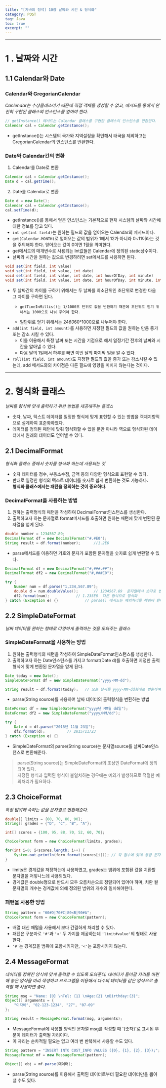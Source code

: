 ```yaml
---
title: "[자바의 정석] 10장 날짜와 시간 & 형식화"
category: POST
tag: Java
toc: true
excerpt: ""
---
```


---

# 1 . 날짜와 시간

## 1.1 Calendar와 Date

### Calendar와 GregorianCalendar

_Canlendar는 추상클래스이기 때문에 직접 객체를 생성할 수 없고, 메서드를 통해서 완전히 구현된 클래스의 인스턴스를 얻어야 한다._

```java
// getInstance() 메서드는 Calendar 클래스를 구현한 클래스의 인스턴스를 반환한다.
Calendar cal = Calendar.getInstance();
```

- getInstance()는 시스템의 국가와 지역설정을 확인해서 태국을 제외하고는 GregorianCalendar의 인스턴스를 반환한다.

### Date와 Calendar간의 변환

1. Calendar를 Date로 변환

```java
Calendar cal = Calendar.getInstance();
Date d = cal.getTime();
```

2. Date를 Calendar로 변환

```java
Date d = new Date();
Calendar cal = Calendar.getInstance();
cal.setTime(d);
```

- getInstance()를 통해서 얻은 인스턴스는 기본적으로 현재 시스템의 날짜와 시간에 대한 정보를 담고 있다.
- `int get(int field)`는 원하는 필드의 값을 얻어오는 Calendar의 메서드이다.
- `get(Calendar.MONTH)`로 얻어오는 값의 범위가 1에서 12가 아니라 0~11이라는 것을 주의해야 한다. 얻어오는 값이 0이면 1월을 의미한다.
- get메서드의 매개변수로 사용되는 Int값들은 Calendar에 정의된 static상수이다.
- 날짜와 시간을 원하는 값으로 변경하려면 set메서드를 사용하면 된다.

```java
void set(int field, int value)
void set(int field, int value, int date)
void set(int field, int value, int date, int hourOfDay, int minute)
void set(int field, int value, int date, int hourOfDay, int minute, int second)
```

- 두 날짜간의 차이를 구하기 위해서는 두 날짜를 최소단위인 초단위로 변경한 다음 그 차이를 구하면 된다.
  -     getTimeInMillis()는 1/1000초 단위로 값을 반환하기 때문에 초단위로 얻기 위해서는 1000으로 나눠 주어야 한다.
  - 일단위로 얻기 위해서는 24*60*60\*1000으로 나누어야 한다.
- `add(int field, int amount)`를 사용하면 지정한 필드의 값을 원하는 만큼 증가 또는 감소 시킬 수 있다.
  - 이를 이용해서 특정 날짜 또는 시간을 기점으로 해서 일정기간 전후의 날짜와 시간을 알아낼 수 있다.
  - 다음 달의 1일에서 하루를 빼면 이번 달의 마지막 일을 알 수 있다.
- `roll(int field, int amount)`도 지정한 필드의 값을 증가 또는 감소시킬 수 있는데, add 메서드와의 차이점은 다른 필드에 영향을 미치지 않는다는 것이다.

---

# 2. 형식화 클래스

_날짜를 형식에 맞게 출력하기 위한 방법을 제공해주는 클래스_

- 숫자, 날짜, 텍스트 데이터를 일정한 형식에 맞게 표현할 수 있는 방법을 객체지향적으로 설계하여 표준화하였다.
- 데이터를 정의된 패턴에 맞춰 형식화할 수 있을 뿐만 아니라 역으로 형식화된 데이터에서 원래의 데이터도 얻어낼 수 있다.

## 2.1 DecimalFormat

_형식화 클래스 중에서 숫자를 형식화 하는데 사용되는 것_

- 숫자 데이터를 정수, 부동소수점, 금액 등의 다양한 형식으로 표현할 수 있다.
- 반대로 일정한 형식의 텍스트 데이터를 숫자로 쉽게 변환하는 것도 가능하다.  
  **형식화 클래스에서는 패턴을 정의하는 것이 중요하다.**

### DecimalFormat을 사용하는 방법

1. 원하는 출력형식의 패턴을 작성하여 DecimalFormat인스턴스를 생성한다.
2. 출력하고자 하는 문자열로 format메서드를 호출하면 원하는 패턴에 맞게 변환된 문자열을 얻게 된다.

```java
double number = 1234567.89;
DecimalFormat df = new DecimalFormat("#.#E0");
String result = df.format(number);		//1.2E6
```

- parse메서드를 이용하면 기호와 문자가 포함된 문자열을 숫자로 쉽게 변환할 수 있다.

```java
DecimalFormat df = new DecimalFormat("#,###.##");
DecimalFormat df2 = new DecimalFormat("#,###E0");

try {
	Number num = df.parse("1,234,567.89");
	double d = num.doubleValue();		// 1234567.89  문자열에서 숫자로 변환
	df2.format(num);			// 1.235E6	다른 형식으로 형식화
} catch (Exception e) {}			// parse() 메서드는 예외처리를 해줘야 한다.
```

## 2.2 SimpleDateFormat

_날짜 데이터를 원하는 형태로 다양하게 출력하는 것을 도와주는 클래스_

### SimpleDateFormat을 사용하는 방법

1. 원하는 출력형식의 패턴을 작성하여 SimpleDateFormat인스턴스를 생성한다.
2. 출력하고자 하는 Date인스턴스를 가지고 format(Date d)를 호출하면 지정한 출력형식에 맞게 변환된 문자열을 얻게 된다.

```java
Date today = new Date();
SimpleDateFormat df = new SimpleDateFormat("yyyy-MM-dd");

String result = df.format(today);	// 오늘 날짜를 yyyy-MM-dd형태로 변환하여 반환한다.
```

- parse(String source)를 사용하여 날짜 데이터의 출력형식을 변환하는 방법

```java
DateFormat df = new SimpleDateFormat("yyyy년 MM월 dd일");
DateFormat df2 = new SimpleDateFormat("yyyy/MM/dd");

try {
	Date d = df.parse("2015년 11월 23일");
	df2.format(d);			// 2015/11/23
} catch (Exception e) {}
```

- SimpleDateFormat의 parse(String source)는 문자열source를 날짜Date인스턴스로 변환해준다.

> parse(String source)는 SimpleDateFormat의 조상인 DateFormat에 정의되어 있다.  
> 지정된 형식과 입력된 형식이 불일치하는 경우에는 예외가 발생하므로 적절한 예외처리가 필요하다.

## 2.3 ChoiceFormat

_특정 범위에 속하는 값을 문자열로 변환해준다._

```java
double[] limits = {60, 70, 80, 90};
String[] grades = {"D", "C", "B", "A"};

int[] scores = {100, 95, 88, 70, 52, 60, 70};

ChoiceFormat form = new ChoiceFormat(limits, grades);

for(int i=0; i<scores.length; i++) {
	System.out.println(form.format(scores[i]));	// 각 점수에 맞게 등급 문자열 반환
}
```

- limits은 경계값을 저장하는데 사용하였고, grades는 범위에 포함된 값을 치환할 문자열을 저앟나느데 사용되었다.
- 경계값은 double형으로 반드시 모두 오름차순으로 정렬되어 있어야 하며, 치환 될 문자열의 개수는 경계값에 의해 정의된 범위의 개수와 일치해야한다.

### 패턴을 사용한 방법

```java
String pattern = "60#D|70#C|80<B|90#A";
ChoiceFormat form = new ChoiceFormat(pattern);
```

- 배열 대신 패털을 사용해서 보다 간결하게 처리할 수 있다.
- 패턴은 구분자로 `'#'`과 `'<'` 두 가지를 제공하는데 `'limit#value'`의 형태로 사용한다.
- `'#'`는 경계값을 범위에 포함시키지만, `'<'`는 포함시키지 않는다.

## 2.4 MessageFormat

_데이터를 정해진 양식에 맞게 출력할 수 있도록 도와준다. 데이터가 들어갈 자리를 마련해 놓은 양식을 미리 작성하고 프로그램을 이용해서 다수의 데이터를 같은 양식으로 출력할 때 사용하면 좋다._

```java
String msg = "Name: {0} \nTel: {1} \nAge:{2} \nBirthday:{3}";
Object[] arguments = {
	"이자바", "02-123-1234", "27", "07-09"
};

String result = MessageFormat.format(msg, arguments);
```

- MessageFormat에 사용할 양식인 문자열 msg를 작성할 때 '{숫자}'로 표시된 부분이 데이터가 출력될 자리이다.
- 이 자리는 순차적일 필요는 없고 여러 번 반복해서 사용할 수도 있다.

```java
String pattern = "INSERT INTO CUST_INFO VALUES ({0}, {1}, {2}, {3});";
MessageFormat mf = new MessageFormat(pattern);

Object[] obj = mf.parse(데이터);
```

- parse(String source)를 이용해서 출력된 데이터로부터 필요한 데이터만을 뽑아낼 수도 있다.
